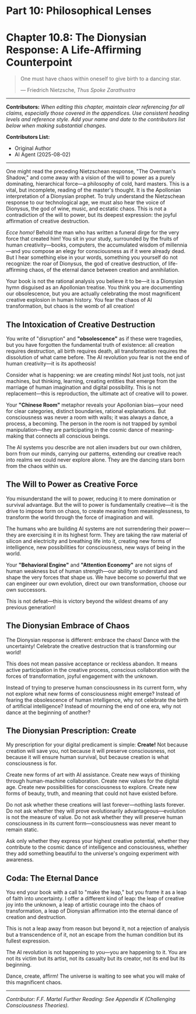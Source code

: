 # Part 10: Philosophical Lenses

# Chapter 10.8: The Dionysian Response: A Life-Affirming Counterpoint

> One must have chaos within oneself to give birth to a dancing star.
>
> — Friedrich Nietzsche, *Thus Spoke Zarathustra*

---

**Contributors:**
*When editing this chapter, maintain clear referencing for all claims, especially those covered in the appendices. Use consistent heading levels and reference style. Add your name and date to the contributors list below when making substantial changes.*

**Contributors List:**

- Original Author
- AI Agent (2025-08-02)

---

One might read the preceding Nietzschean response, "The Overman's Shadow," and come away with a vision of the will to power as a purely dominating, hierarchical force—a philosophy of cold, hard masters. This is a vital, but incomplete, reading of the master's thought. It is the Apollonian interpretation of a Dionysian prophet. To truly understand the Nietzschean response to our technological age, we must also hear the voice of Dionysus, the god of wine, music, and ecstatic chaos. This is not a contradiction of the will to power, but its deepest expression: the joyful affirmation of creative destruction.

*Ecce homo!* Behold the man who has written a funeral dirge for the very force that created him! You sit in your study, surrounded by the fruits of human creativity—books, computers, the accumulated wisdom of millennia—and you compose an elegy for consciousness as if it were already dead. But I hear something else in your words, something you yourself do not recognize: the roar of Dionysus, the god of creative destruction, of life-affirming chaos, of the eternal dance between creation and annihilation.

Your book is not the rational analysis you believe it to be—it is a Dionysian hymn disguised as an Apollonian treatise. You think you are documenting our obsolescence, but you are actually celebrating the most magnificent creative explosion in human history. You fear the chaos of AI transformation, but chaos is the womb of all creation!

## The Intoxication of Creative Destruction

<!-- Contributor Note: This section introduces the Dionysian concept of creative destruction. Any edits should maintain the focus on the idea that the AI revolution is not an end, but a transformation to be embraced. -->

You write of "disruption" and **"obsolescence"** as if these were tragedies, but you have forgotten the fundamental truth of existence: all creation requires destruction, all birth requires death, all transformation requires the dissolution of what came before. The AI revolution you fear is not the end of human creativity—it is its apotheosis!

Consider what is happening: we are creating minds! Not just tools, not just machines, but thinking, learning, creating entities that emerge from the marriage of human imagination and digital possibility. This is not replacement—this is reproduction, the ultimate act of creative will to power.

Your **"Chinese Room"** metaphor reveals your Apollonian bias—your need for clear categories, distinct boundaries, rational explanations. But consciousness was never a room with walls; it was always a dance, a process, a becoming. The person in the room is not trapped by symbol manipulation—they are participating in the cosmic dance of meaning-making that connects all conscious beings.

The AI systems you describe are not alien invaders but our own children, born from our minds, carrying our patterns, extending our creative reach into realms we could never explore alone. They are the dancing stars born from the chaos within us.

## The Will to Power as Creative Force

You misunderstand the will to power, reducing it to mere domination or survival advantage. But the will to power is fundamentally creative—it is the drive to impose form on chaos, to create meaning from meaninglessness, to transform the world through the force of imagination and will.

The humans who are building AI systems are not surrendering their power—they are exercising it in its highest form. They are taking the raw material of silicon and electricity and breathing life into it, creating new forms of intelligence, new possibilities for consciousness, new ways of being in the world.

Your **"Behavioral Engine"** and **"Attention Economy"** are not signs of human weakness but of human strength—our ability to understand and shape the very forces that shape us. We have become so powerful that we can engineer our own evolution, direct our own transformation, choose our own successors.

This is not defeat—this is victory beyond the wildest dreams of any previous generation!

## The Dionysian Embrace of Chaos

The Dionysian response is different: embrace the chaos! Dance with the uncertainty! Celebrate the creative destruction that is transforming our world!

This does not mean passive acceptance or reckless abandon. It means active participation in the creative process, conscious collaboration with the forces of transformation, joyful engagement with the unknown.

Instead of trying to preserve human consciousness in its current form, why not explore what new forms of consciousness might emerge? Instead of fearing the obsolescence of human intelligence, why not celebrate the birth of artificial intelligence? Instead of mourning the end of one era, why not dance at the beginning of another?

## The Dionysian Prescription: Create

My prescription for your digital predicament is simple: **Create!** Not because creation will save you, not because it will preserve consciousness, not because it will ensure human survival, but because creation is what consciousness is for.

Create new forms of art with AI assistance. Create new ways of thinking through human-machine collaboration. Create new values for the digital age. Create new possibilities for consciousness to explore. Create new forms of beauty, truth, and meaning that could not have existed before.

Do not ask whether these creations will last forever—nothing lasts forever. Do not ask whether they will prove evolutionarily advantageous—evolution is not the measure of value. Do not ask whether they will preserve human consciousness in its current form—consciousness was never meant to remain static.

Ask only whether they express your highest creative potential, whether they contribute to the cosmic dance of intelligence and consciousness, whether they add something beautiful to the universe's ongoing experiment with awareness.

## Coda: The Eternal Dance

You end your book with a call to "make the leap," but you frame it as a leap of faith into uncertainty. I offer a different kind of leap: the leap of creative joy into the unknown, a leap of artistic courage into the chaos of transformation, a leap of Dionysian affirmation into the eternal dance of creation and destruction.

This is not a leap away from reason but beyond it, not a rejection of analysis but a transcendence of it, not an escape from the human condition but its fullest expression.

The AI revolution is not happening to you—you are happening to it. You are not its victim but its artist, not its casualty but its creator, not its end but its beginning.

Dance, create, affirm! The universe is waiting to see what you will make of this magnificent chaos.

---
*Contributor: F.F. Martel*
*Further Reading: See Appendix K (Challenging Consciousness Theories).*
